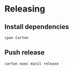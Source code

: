 # Releasing

## Install dependencies

```shell
cpan Carton
```

## Push release

```shell
carton exec minil release
```

